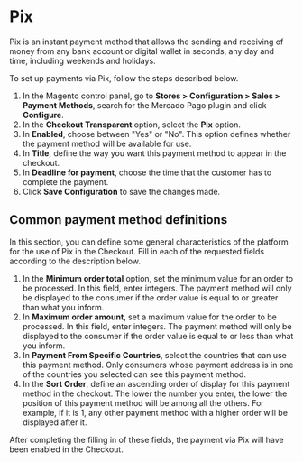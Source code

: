 # Pix

Pix is an instant payment method that allows the sending and receiving of money from any bank account or digital wallet in seconds, any day and time, including weekends and holidays.

To set up payments via Pix, follow the steps described below.

1. In the Magento control panel, go to **Stores > Configuration > Sales > Payment Methods**, search for the Mercado Pago plugin and click **Configure**.
2. In the **Checkout Transparent** option, select the **Pix** option.
3. In **Enabled**, choose between "Yes" or "No". This option defines whether the payment method will be available for use.
4. In **Title**, define the way you want this payment method to appear in the checkout.
5. In **Deadline for payment**, choose the time that the customer has to complete the payment.
6. Click **Save Configuration** to save the changes made.


## Common payment method definitions

In this section, you can define some general characteristics of the platform for the use of Pix in the Checkout. Fill in each of the requested fields according to the description below.

1. In the **Minimum order total** option, set the minimum value for an order to be processed. In this field, enter integers. The payment method will only be displayed to the consumer if the order value is equal to or greater than what you inform.
2. In **Maximum order amount**, set a maximum value for the order to be processed. In this field, enter integers. The payment method will only be displayed to the consumer if the order value is equal to or less than what you inform.
3. In **Payment From Specific Countries**, select the countries that can use this payment method. Only consumers whose payment address is in one of the countries you selected can see this payment method.
4. In the **Sort Order**, define an ascending order of display for this payment method in the checkout. The lower the number you enter, the lower the position of this payment method will be among all the others. For example, if it is 1, any other payment method with a higher order will be displayed after it.

After completing the filling in of these fields, the payment via Pix will have been enabled in the Checkout.